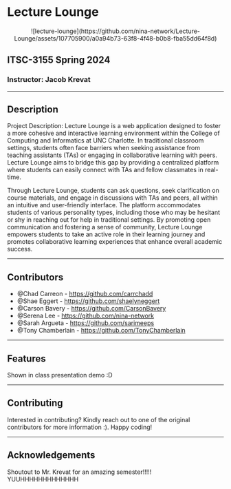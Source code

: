 # Lecture Lounge

<p align="center">
![lecture-lounge](https://github.com/nina-network/Lecture-Lounge/assets/107705900/a0a94b73-63f8-4f48-b0b8-fba55dd64f8d)
</p>

## ITSC-3155 Spring 2024

### Instructor: Jacob Krevat

---

## Description

Project Description: Lecture Lounge is a web application designed to foster a more cohesive and interactive learning environment within the College of Computing and Informatics at UNC Charlotte. In traditional classroom settings, students often face barriers when seeking assistance from teaching assistants (TAs) or engaging in collaborative learning with peers. Lecture Lounge aims to bridge this gap by providing a centralized platform where students can easily connect with TAs and fellow classmates in real-time.

Through Lecture Lounge, students can ask questions, seek clarification on course materials, and engage in discussions with TAs and peers, all within an intuitive and user-friendly interface. The platform accommodates students of various personality types, including those who may be hesitant or shy in reaching out for help in traditional settings. By promoting open communication and fostering a sense of community, Lecture Lounge empowers students to take an active role in their learning journey and promotes collaborative learning experiences that enhance overall academic success.

---

## Contributors

- @Chad Carreon - https://github.com/carrchadd
- @Shae Eggert - https://github.com/shaelyneggert
- @Carson Bavery - https://github.com/CarsonBavery
- @Serena Lee - https://github.com/nina-network
- @Sarah Argueta - https://github.com/sarimeeps
- @Tony Chamberlain - https://github.com/TonyChamberlain

---

## Features

Shown in class presentation demo :D

---

## Contributing

Interested in contributing? Kindly reach out to one of the original contributors for more information :). Happy coding!

---

## Acknowledgements

Shoutout to Mr. Krevat for an amazing semester!!!!! YUUHHHHHHHHHHHHH
